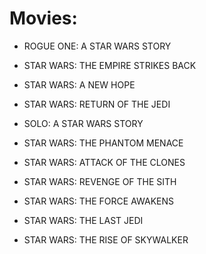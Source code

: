 # Movies:

- ROGUE ONE: A STAR WARS STORY
- STAR WARS: THE EMPIRE STRIKES BACK
- STAR WARS: A NEW HOPE
- STAR WARS: RETURN OF THE JEDI
- SOLO: A STAR WARS STORY
- STAR WARS: THE PHANTOM MENACE
- STAR WARS: ATTACK OF THE CLONES
- STAR WARS: REVENGE OF THE SITH
























- STAR WARS: THE FORCE AWAKENS
- STAR WARS: THE LAST JEDI
- STAR WARS: THE RISE OF SKYWALKER
